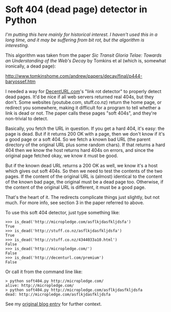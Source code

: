 Soft 404 (dead page) detector in Python
=======================================

*I'm putting this here mainly for historical interest. I haven't used this in
a long time, and it may be suffering from bit rot, but the algorithm is
interesting.*

This algorithm was taken from the paper *Sic Transit Gloria Telae: Towards an
Understanding of the Web's Decay* by Tomkins et al (which is, somewhat
ironically, a dead page):

http://www.tomkinshome.com/andrew/papers/decay/final/p444-baryossef.htm

I needed a way for [DecentURL.com](http://decenturl.com/)'s "link rot
detector" to properly detect dead pages. It'd be nice if all web servers
returned real 404s, but they don't. Some websites (youtube.com, stuff.co.nz)
return the home page, or redirect you somewhere, making it difficult for a
program to tell whether a link is dead or not. The paper calls these pages
"soft 404s", and they're non-trivial to detect.

Basically, you fetch the URL in question. If you get a hard 404, it's easy:
the page is dead. But if it returns 200 OK with a page, then we don't know if
it's a good page or a soft 404. So we fetch a known bad URL (the parent
directory of the original URL plus some random chars). If that returns a hard
404 then we know the host returns hard 404s on errors, and since the original
page fetched okay, we know it must be good.

But if the known dead URL returns a 200 OK as well, we know it's a host which
gives out soft 404s. So then we need to test the contents of the two pages. If
the content of the original URL is (almost) identical to the content of the
known bad page, the original must be a dead page too. Otherwise, if the
content of the original URL is different, it must be a good page.

That's the heart of it. The redirects complicate things just slightly, but not
much. For more info, see section 3 in the paper referred to above.

To use this soft 404 detector, just type something like:

    >>> is_dead('http://micropledge.com/asflkjdasfkljdsfa')
    True
    >>> is_dead('http://stuff.co.nz/asflkjdasfkljdsfa')
    True
    >>> is_dead('http://stuff.co.nz/4344033a10.html')
    False
    >>> is_dead('http://micropledge.com/')
    False
    >>> is_dead('http://decenturl.com/premium')
    False

Or call it from the command line like:

    > python soft404.py http://micropledge.com/
    alive: http://micropledge.com/
    > python soft404.py http://micropledge.com/asflkjdasfkljdsfa
    dead: http://micropledge.com/asflkjdasfkljdsfa

See my [original blog entry](http://blog.brush.co.nz/2008/01/soft404s/) for
further context.
